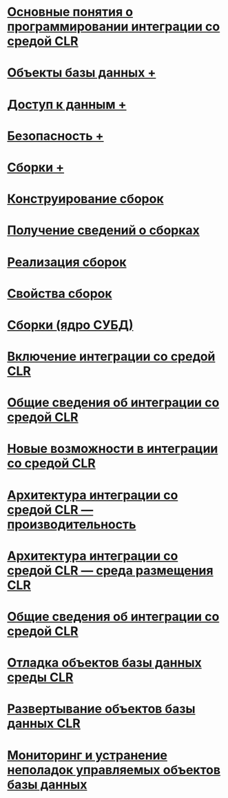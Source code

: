 # [Основные понятия о программировании интеграции со средой CLR](common-language-runtime-clr-integration-programming-concepts.md)

# [Объекты базы данных +](../../relational-databases/clr-integration/database-objects/building-database-objects-with-common-language-runtime-clr-integration.md)
# [Доступ к данным +](../../relational-databases/clr-integration/data-access/data-access-from-clr-database-objects.md)
# [Безопасность +](../../relational-databases/clr-integration/security/clr-integration-code-access-security.md)
# [Сборки +](../../relational-databases/clr-integration/assemblies/managing-clr-integration-assemblies.md)

# [Конструирование сборок](assemblies-designing.md)
# [Получение сведений о сборках](assemblies-getting-information.md)
# [Реализация сборок](assemblies-implementing.md)
# [Свойства сборок](assemblies-properties.md)
# [Сборки (ядро СУБД)](assemblies-database-engine.md)
# [Включение интеграции со средой CLR](clr-integration-enabling.md)
# [Общие сведения об интеграции со средой CLR](clr-integration-overview.md)
# [Новые возможности в интеграции со средой CLR](clr-integration-what-s-new.md)
# [Архитектура интеграции со средой CLR — производительность](clr-integration-architecture-performance.md)
# [Архитектура интеграции со средой CLR — среда размещения CLR](clr-integration-architecture-clr-hosted-environment.md)
# [Общие сведения об интеграции со средой CLR](common-language-runtime-integration-overview.md)
# [Отладка объектов базы данных среды CLR](debugging-clr-database-objects.md)
# [Развертывание объектов базы данных CLR](deploying-clr-database-objects.md)
# [Мониторинг и устранение неполадок управляемых объектов базы данных](monitoring-and-troubleshooting-managed-database-objects.md)
